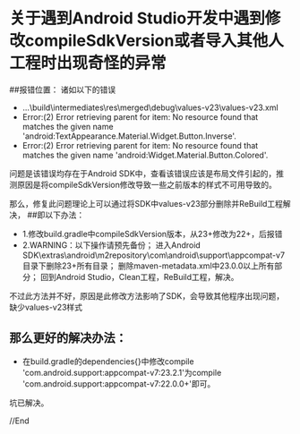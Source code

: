 
# 关于遇到Android Studio开发中遇到修改compileSdkVersion或者导入其他人工程时出现奇怪的异常

##报错位置：
诸如以下的错误

* ...\build\intermediates\res\merged\debug\values-v23\values-v23.xml 
* Error:(2) Error retrieving parent for item: No resource found that matches the given name 'android:TextAppearance.Material.Widget.Button.Inverse'.  
* Error:(2) Error retrieving parent for item: No resource found that matches the given name 'android:Widget.Material.Button.Colored'.  

问题是该错误均存在于Android SDK中，查看该错误应该是布局文件引起的，推测原因是将compileSdkVersion修改导致一些之前版本的样式不可用导致的。

那么，修复此问题理论上可以通过将SDK中values-v23部分删除并ReBuild工程解决，
##即以下办法：

* 1.修改build.gradle中compileSdkVersion版本，从23+修改为22+，后报错
* 2.WARNING：以下操作请预先备份；
  进入Android SDK\extras\android\m2repository\com\android\support\appcompat-v7目录下删除23+所有目录；
  删除maven-metadata.xml中<version>23.0.0</version>以上所有部分；
  回到Android Studio，Clean工程，ReBuild工程，解决。
  
不过此方法并不好，原因是此修改方法影响了SDK，会导致其他程序出现问题，缺少values-v23样式
## 那么更好的解决办法：

* 在build.gradle的dependencies{}中修改compile 'com.android.support:appcompat-v7:23.2.1'为compile 'com.android.support:appcompat-v7:22.0.0+'即可。     

坑已解决。

//End
